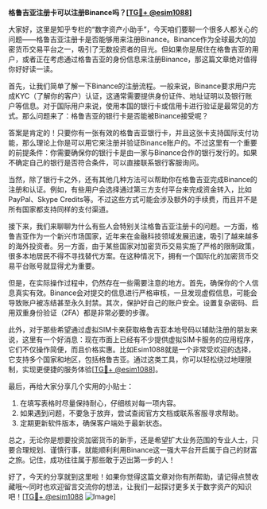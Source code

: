 **格鲁吉亚注册卡可以注册Binance吗？[[TG💪+ @esim1088](https://t.me/s/esim1088)]**

大家好，这里是知乎专栏的“数字资产小助手”，今天咱们要聊一个很多人都关心的问题——格鲁吉亚注册卡是否能够用来注册Binance。Binance作为全球最大的加密货币交易平台之一，吸引了无数投资者的目光。但如果你是居住在格鲁吉亚的用户，或者正在考虑通过格鲁吉亚的身份信息来注册Binance，那这篇文章绝对值得你好好读一读。

首先，让我们简单了解一下Binance的注册流程。一般来说，Binance要求用户完成KYC（了解你的客户）认证，这通常需要提供身份证件、地址证明以及银行账户等信息。对于国际用户来说，使用本国的银行卡或信用卡进行验证是最常见的方式。那么问题来了：格鲁吉亚的银行卡是否能被Binance接受呢？

答案是肯定的！只要你有一张有效的格鲁吉亚银行卡，并且这张卡支持国际支付功能，那么理论上你是可以用它来注册并验证Binance账户的。不过这里有一个重要的前提条件：你需要确保你的银行卡是由一家与Binance合作的银行发行的。如果不确定自己的银行是否符合条件，可以直接联系银行客服询问。

当然，除了银行卡之外，还有其他几种方法可以帮助你在格鲁吉亚完成Binance的注册和认证。例如，有些用户会选择通过第三方支付平台来完成资金转入，比如PayPal、Skype Credits等。不过这些方式可能会涉及额外的手续费，而且并不是所有国家都支持同样的支付渠道。

接下来，我们来聊聊为什么有些人会特别关注格鲁吉亚注册卡的问题。一方面，格鲁吉亚作为一个新兴市场国家，近年来在金融科技领域发展迅速，吸引了越来越多的海外投资者。另一方面，由于某些国家对加密货币交易实施了严格的限制政策，很多本地居民不得不寻找替代方案。在这种情况下，拥有一个国际化的加密货币交易平台账号就显得尤为重要。

但是，在实际操作过程中，仍然存在一些需要注意的地方。首先，确保你的个人信息真实有效。Binance会对提交的信息进行严格审核，一旦发现虚假信息，可能会导致账户被冻结甚至永久封禁。其次，保护好自己的账户安全。设置复杂密码、启用双重身份验证（2FA）都是非常必要的步骤。

此外，对于那些希望通过虚拟SIM卡来获取格鲁吉亚本地号码以辅助注册的朋友来说，这里有一个好消息：现在市面上已经有不少提供虚拟SIM卡服务的应用程序，它们不仅操作简便，而且价格实惠。比如Esim1088就是一个非常受欢迎的选择，它支持多个国家和地区，包括格鲁吉亚。通过这类工具，你可以轻松绕过地理限制，实现更便捷的服务体验[[TG💪+ @esim1088](https://t.me/s/esim1088)]。

最后，再给大家分享几个实用的小贴士：
1. 在填写表格时尽量保持耐心，仔细核对每一项内容。
2. 如果遇到问题，不要急于放弃，尝试查阅官方文档或联系客服寻求帮助。
3. 定期更新软件版本，确保客户端处于最新状态。

总之，无论你是想要投资加密货币的新手，还是希望扩大业务范围的专业人士，只要合理规划、谨慎行事，就能顺利利用Binance这一强大平台开启属于自己的财富之旅。记住，成功往往属于那些敢于迈出第一步的人！

好了，今天的分享就到这里啦！如果你觉得这篇文章对你有所帮助，请记得点赞收藏哦～同时也欢迎留言交流你的想法，让我们一起探讨更多关于数字资产的知识吧！[[TG💪+ @esim1088](https://t.me/s/esim1088) ![Image](https://i.postimg.cc/4NQfJmqS/Snipaste-2025-05-13-00-14-12.png)]